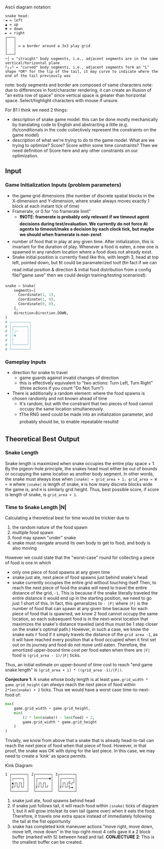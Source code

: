 Ascii diagram notation:
```
snake head:
◄ = left
▲ = up
▼ = down
► = right
┌───┐
│   │
│   │ = a border around a 3x3 play grid
│   │
└───┘
─│ = "straight" body segments, i.e., adjacent segments are in the same vertical/horizontal plane
┘┐┌└ = "curved" body segments, i.e., adjacent segments form an "L" shape *OR* for the tip of the tail, it may curve to indicate where the end of the tail previously was
```
note: body segments and border are composed of same characters
note: due to differences in font/character rendering, it can create an illusion of "an extra row of space" since vertical space is greater than horizontal space. Select/highlight characters with mouse if unsure.

For B1 I think we need 2 things:
* description of snake game model. this can be done mostly mechanically by translating code to English and abstracting a little (e.g. ifs/conditionals in the code collectively represent the constraints on the game model)
* description of what we're trying to do to the game model. What are we trying to optimize? Score? Score within some time constraints? Then we need definition of Score here and any other constraints on our optimization.

## Input
### Game Initialization Inputs (problem parameters)
* the game grid dimensions (the number of discrete spatial blocks in the X-dimension and Y-dimension, where snake always moves exactly 1 block at each instant tick of time)
* Framerate, or 0 for "no framerate limit"
  * **❗NOTE: framerate is probably only relevant if we timeout agent decisions during test/evaluation. We currently do not force AI agents to timeout/make a decision by each clock tick, but maybe we should when framerate is non-zero❗**.
* number of food that in play at any given time. After initialization, this is invariant for the duration of play. Whenever a food is eaten, a new one is spawned in any random location where a food does not already exist.
* Snake initial position is currently fixed like this, with length 3, head at top left, pointed down, but ❗it could be paramaterized too❗ (❗in fact if we can read initial position & direction & initial food distribution from a config file/"game save" then we could design training/testing scenarios❗):
```python
snake = Snake(
    segments=[
      Coordinate(1, 1),
      Coordinate(1, 0),
      Coordinate(0, 0),
    ],
    direction=Direction.DOWN,
)
# ┌────────┐
# │┌──────┐│
# ││┌─    ││
# ││▼     ││
# ││      ││
# │└──────┘│
# └────────┘
```

### Gameplay Inputs
* direction for snake to travel 
  * game guards against invalid changes of direction
  * this is effectively equivalent to "two actions: Turn Left, Turn Right" (three actions if you count "Do Not Turn")
* There is additionally a random element: where the food spawns is chosen randomly and not known ahead of time
  * It's random, but with the constraint that two pieces of food cannot occupy the same location simultaneously.
  * ❗The RNG seed could be made into an initialization parameter, and probably should be, to enable repeatable results❗


## Theoretical Best Output

### Snake Length
Snake length is maximized when snake occupies the entire play space + 1. By the pigeon-hole principle, the snakes head must either be out of bounds or occupying the same location as another body segment. In other words, the snake must always lose when `|snake| = grid_area + 1; grid_area = W + H` where `|snake|` is length of snake, `W` is how many discrete blocks wide the game is, and `H` is similarly grid height. Thus, best possible score, if score is length of snake, is `grid_area + 1`.

### Time to Snake Length |N|
Calculating a theoretical best for time would be trickier due to
1. the random nature of the food spawn
2. multiple food spawn
3. food may spawn "under" snake
4. snake must navigate around its own body to get to food, and body is also moving

However we could state that the "worst-case" round for collecting a piece of food is one in which 
* only one piece of food spawns at any given time
* snake just ate, next piece of food spawns just behind snake's head
* snake currently occupies the entire grid without touching itself
Then, to reach the next piece of food the snake will need to travel the entire distance of the grid, `-1`. This is because if the snake literally traveled the entire distance it would end up in the starting position, we need to go just 1 short of this. In fact, this generalizes to `- |F|` where `|F|` is the number of food that can spawn at any given time because for each piece of food that is spawned, we know 2 food cannot occupy the same location, so each subsequent food is in the next-worst location that maximizes the snake's distance traveled (and thus must be 1 step closer on the snake's optimal path.) However, in such a case, we know the snake eats `F` food if it simply travels the distance of the `grid area -1`, as it will have reached every position that a food occupied when it first set out on its journey and food do not move until eaten. Therefore, the amortized upper-bound time cost per food eaten when there are `|F|` food is `(grid_area - 1)/|F|` ticks.

Thus, an initial estimate on upper-bound of time cost to reach "end game snake length" is `(grid_area + 1) * ((grid_area -1)/|F|)`.

**Conjecture 1**: A snake whose body length is at least `game.grid_width * game.grid_height` can *always* reach the next piece of food within `2*len(snake) + 2` ticks. Thus we would have a worst case time-to-next-food of:

```python
max(
    game.grid_width + game.grid_height, 
    min(
        (2 * len(snake)) - len(food) + 2,
        game.grid_width * game.grid_height
    )
)
```

Trivially, we know from above that a snake that is already head-to-tail can reach the next piece of food when that piece of food. However, in that proof, the snake was OK with dying for the last piece. In this case, we may need to create a 'kink' as space permits.

Kink Diagram:
```
1 ┌───────┐ 2┌───────┐ 3┌───────┐
  │┌────┐ │  │┌─────▼│  │┌─────┐│
  │▲┌┐┌┐│ │  ││┌┐┌┐  │  ││┌┐┌S┌┘│
  │F┘└┘└┘ │  │F┘└┘└┘ │  │F┘└┘S◄ │
  └───────┘  └───────┘  └───────┘
```
1. snake just ate, food spawns behind head
2. if snake just follows tail, it will reach food within `|snake|` ticks of diagram 1, but it will grow into/eat its own tail (game over) when it eats the food. Therefore, it travels one extra space instead of immediately following the tail at the fist opportunity
3. snake has completed kink maneuver actions "move right, move down, move left, move down" in the top-right-most 4 cells gave it a 2 block buffer (marked with S) between head and tail.
**CONJECTURE 2**: This is the smallest buffer can be created.
